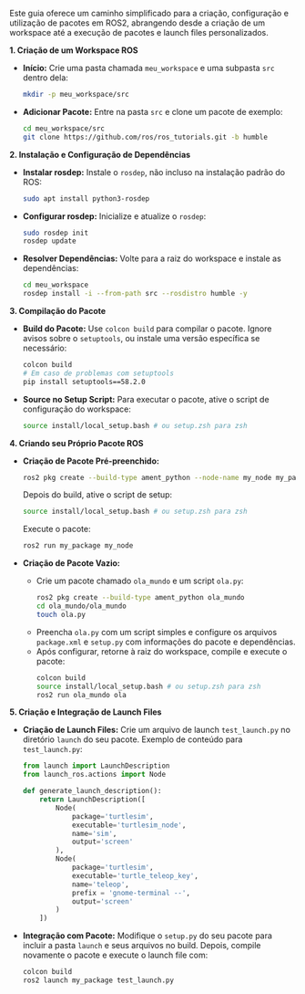 Este guia oferece um caminho simplificado para a criação, configuração e utilização de pacotes em ROS2, abrangendo desde a criação de um workspace até a execução de pacotes e launch files personalizados.

**1. Criação de um Workspace ROS**
- **Início:** Crie uma pasta chamada `meu_workspace` e uma subpasta `src` dentro dela:
  ```bash
  mkdir -p meu_workspace/src
  ```
- **Adicionar Pacote:** Entre na pasta `src` e clone um pacote de exemplo:
  ```bash
  cd meu_workspace/src
  git clone https://github.com/ros/ros_tutorials.git -b humble
  ```

**2. Instalação e Configuração de Dependências**
- **Instalar rosdep:** Instale o `rosdep`, não incluso na instalação padrão do ROS:
  ```bash
  sudo apt install python3-rosdep
  ```
- **Configurar rosdep:** Inicialize e atualize o `rosdep`:
  ```bash
  sudo rosdep init
  rosdep update
  ```
- **Resolver Dependências:** Volte para a raiz do workspace e instale as dependências:
  ```bash
  cd meu_workspace
  rosdep install -i --from-path src --rosdistro humble -y
  ```

**3. Compilação do Pacote**
- **Build do Pacote:** Use `colcon build` para compilar o pacote. Ignore avisos sobre o `setuptools`, ou instale uma versão específica se necessário:
  ```bash
  colcon build
  # Em caso de problemas com setuptools
  pip install setuptools==58.2.0
  ```
- **Source no Setup Script:** Para executar o pacote, ative o script de configuração do workspace:
  ```bash
  source install/local_setup.bash # ou setup.zsh para zsh
  ```

**4. Criando seu Próprio Pacote ROS**
- **Criação de Pacote Pré-preenchido:**
  ```bash
  ros2 pkg create --build-type ament_python --node-name my_node my_package
  ```
  Depois do build, ative o script de setup:
  ```bash
  source install/local_setup.bash # ou setup.zsh para zsh
  ```
  Execute o pacote:
  ```bash
  ros2 run my_package my_node
  ```

- **Criação de Pacote Vazio:**
  - Crie um pacote chamado `ola_mundo` e um script `ola.py`:
    ```bash
    ros2 pkg create --build-type ament_python ola_mundo
    cd ola_mundo/ola_mundo
    touch ola.py
    ```
  - Preencha `ola.py` com um script simples e configure os arquivos `package.xml` e `setup.py` com informações do pacote e dependências.
  - Após configurar, retorne à raiz do workspace, compile e execute o pacote:
    ```bash
    colcon build
    source install/local_setup.bash # ou setup.zsh para zsh
    ros2 run ola_mundo ola
    ```

**5. Criação e Integração de Launch Files**
- **Criação de Launch Files:** Crie um arquivo de launch `test_launch.py` no diretório `launch` do seu pacote. Exemplo de conteúdo para `test_launch.py`:
  ```python
  from launch import LaunchDescription
  from launch_ros.actions import Node

  def generate_launch_description():
      return LaunchDescription([
          Node(
              package='turtlesim',
              executable='turtlesim_node',
              name='sim',
              output='screen'
          ),
          Node(
              package='turtlesim',
              executable='turtle_teleop_key',
              name='teleop',
              prefix = 'gnome-terminal --',
              output='screen'
          )
      ])
  ```
- **Integração com Pacote:** Modifique o `setup.py` do seu pacote para incluir a pasta `launch` e seus arquivos no build. Depois, compile novamente o pacote e execute o launch file com:
  ```bash
  colcon build
  ros2 launch my_package test_launch.py
  ```


